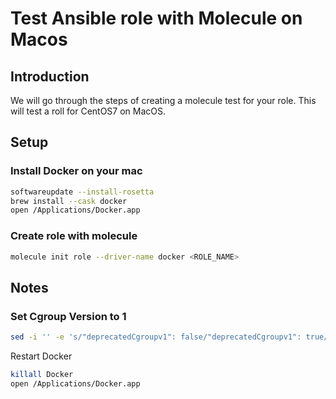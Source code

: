 # Test Ansible role with Molecule on Macos

## Introduction
We will go through the steps of creating a molecule test for your role.
This will test a roll for CentOS7 on MacOS.

## Setup

### Install Docker on your mac

```bash
softwareupdate --install-rosetta
brew install --cask docker
open /Applications/Docker.app
```

### Create role with molecule

```bash
molecule init role --driver-name docker <ROLE_NAME>
```


## Notes

### Set Cgroup Version to 1

```bash
sed -i '' -e 's/"deprecatedCgroupv1": false/"deprecatedCgroupv1": true/g' Library/Group\ Containers/group.com.docker/settings.json
```

Restart Docker

```bash
killall Docker
open /Applications/Docker.app
```
